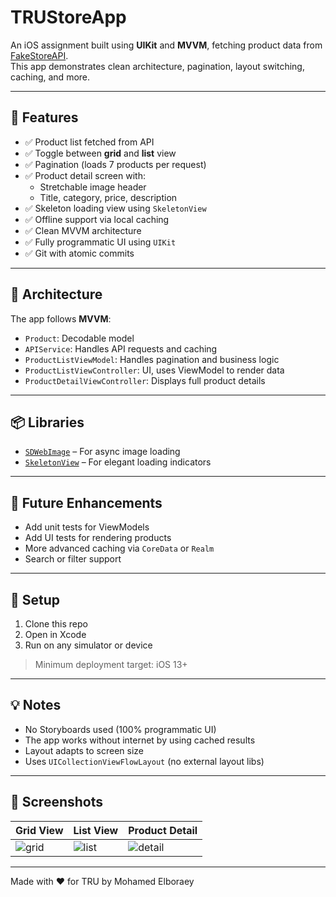 # TRUStoreApp

An iOS assignment built using **UIKit** and **MVVM**, fetching product data from [FakeStoreAPI](https://fakestoreapi.com/products?limit=7).  
This app demonstrates clean architecture, pagination, layout switching, caching, and more.

---

## 🚀 Features

- ✅ Product list fetched from API
- ✅ Toggle between **grid** and **list** view
- ✅ Pagination (loads 7 products per request)
- ✅ Product detail screen with:
  - Stretchable image header
  - Title, category, price, description
- ✅ Skeleton loading view using `SkeletonView`
- ✅ Offline support via local caching
- ✅ Clean MVVM architecture
- ✅ Fully programmatic UI using `UIKit`
- ✅ Git with atomic commits

---

## 🧱 Architecture

The app follows **MVVM**:
- `Product`: Decodable model
- `APIService`: Handles API requests and caching
- `ProductListViewModel`: Handles pagination and business logic
- `ProductListViewController`: UI, uses ViewModel to render data
- `ProductDetailViewController`: Displays full product details

---

## 📦 Libraries

- [`SDWebImage`](https://github.com/SDWebImage/SDWebImage) – For async image loading
- [`SkeletonView`](https://github.com/Juanpe/SkeletonView) – For elegant loading indicators

---

## 🧪 Future Enhancements

- Add unit tests for ViewModels
- Add UI tests for rendering products
- More advanced caching via `CoreData` or `Realm`
- Search or filter support

---

## 🔧 Setup

1. Clone this repo
2. Open in Xcode
3. Run on any simulator or device

> Minimum deployment target: iOS 13+

---

## 💡 Notes

- No Storyboards used (100% programmatic UI)
- The app works without internet by using cached results
- Layout adapts to screen size
- Uses `UICollectionViewFlowLayout` (no external layout libs)

---

## 📂 Screenshots

| Grid View | List View | Product Detail |
|-----------|-----------|----------------|
| ![grid](screens/grid.png) | ![list](screens/list.png) | ![detail](screens/detail.png) |

---

Made with ❤️ for TRU by Mohamed Elboraey
